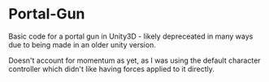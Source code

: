 # Portal-Gun

Basic code for a portal gun in Unity3D - likely depreceated in many ways due to being made in an older unity version.

Doesn't account for momentum as yet, as I was using the default character controller which didn't like having forces applied to it directly.


